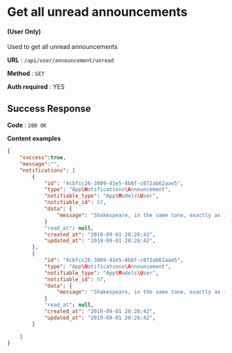 # Get all **unread** announcements

#### (**User Only**)

Used to get all unread announcements

**URL** : `/api/user/announcement/unread`

**Method** : `GET`

**Auth required** : YES

## Success Response

**Code** : `200 OK`

**Content examples**

```json
{
    "success":true,
    "message":"",
    "notifications": [
        {
            "id": "4cbfcc26-3809-41e5-8b6f-c072ab62aae5",
            "type": "App\Notifications\Announcement",
            "notifiable_type": "App\Models\User",
            "notifiable_id": 57,
            "data": {
                "message": "Shakespeare, in the same tone, exactly as if he doesn't begin.' But she waited for some time with great curiosity, and this was of very little way forwards each time and a large canvas bag, which.",
            }
            "read_at": null,
            "created_at": "2019-09-01 20:26:42",
            "updated_at": "2019-09-01 20:26:42",
        },
        {
            "id": "4cbfcc26-3809-41e5-8b6f-c072ab62aae5",
            "type": "App\Notifications\Announcement",
            "notifiable_type": "App\Models\User",
            "notifiable_id": 57,
            "data": {
                "message": "Shakespeare, in the same tone, exactly as if he doesn't begin.' But she waited for some time with great curiosity, and this was of very little way forwards each time and a large canvas bag, which.",
            }
            "read_at": null,
            "created_at": "2019-09-01 20:26:42",
            "updated_at": "2019-09-01 20:26:42",
        }

    ]
}
```
